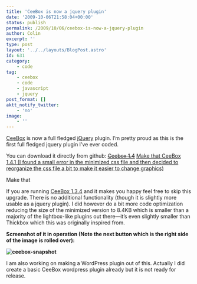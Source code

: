```yaml
---
title: 'CeeBox is now a jquery plugin'
date: '2009-10-06T21:58:04+00:00'
status: publish
permalink: /2009/10/06/ceebox-is-now-a-jquery-plugin
author: Colin
excerpt: ''
type: post
layout: '../../layouts/BlogPost.astro'
id: 631
category:
    - code
tag:
    - ceebox
    - code
    - javascript
    - jquery
post_format: []
aktt_notify_twitter:
    - 'no'
image:
    - ''
---
```

[CeeBox](https://catcubed.com/2008/12/23/ceebox-a-thickboxvideobox-mashup/) is now a full fledged [jQuery](https://jquery.com/) plugin. I’m pretty proud as this is the first full fledged jquery plugin I’ve ever coded.

You can download it directly from github: <del datetime="2009-10-07T16:37:27+00:00">[Ceebox 1.4](https://github.com/catcubed/CeeBox/zipball/v1.4)</del> <ins datetime="2009-10-07T16:37:27+00:00">Make that [CeeBox 1.4.1](https://github.com/catcubed/CeeBox/zipball/v1.4.1) (I found a small error in the minimized css file and then decided to reorganize the css file a bit to make it easier to change graphics)</ins>

Make that

If you are running [CeeBox 1.3.4](https://catcubed.com/stuff/ceebox-1.3.4.zip) and it makes you happy feel free to skip this upgrade. There is no additional functionality (though it is slightly more usable as a jquery plugin). I did however do a bit more code optimization reducing the size of the minimized version to 8.4KB which is smaller than a majority of the lightbox-like plugins out there—it’s even slightly smaller than Thickbox which this was originally inspired from.

**Screenshot of it in operation (Note the next button which is the right side of the image is rolled over):**

**![ceebox-snapshot](/uploads/2009/10/ceebox-snapshot.jpg "ceebox-snapshot")**

I am also working on making a WordPress plugin out of this. Actually I did create a basic CeeBox wordpress plugin already but it is not ready for release.